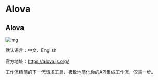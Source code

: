 # Alova

## Alova

![img](/images/javascript/js-frame/alova/10001.svg)

默认语言：中文、English

官方地址：https://alova.js.org/

工作流精简的下一代请求工具，极致地简化你的API集成工作流，仅需一步。

